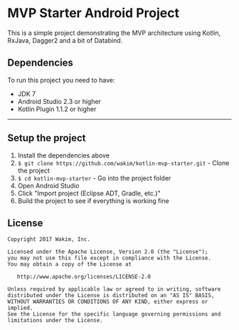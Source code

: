 # MVP Starter Android Project

This is a simple project demonstrating the MVP architecture using Kotlin, RxJava, Dagger2 and a bit of Databind.

## Dependencies

To run this project you need to have:

 - JDK 7
 - Android Studio 2.3 or higher
 - Kotlin Plugin 1.1.2 or higher

---

## Setup the project

1. Install the dependencies above
2. `$ git clone https://github.com/wakim/kotlin-mvp-starter.git` - Clone the project
3. `$ cd kotlin-mvp-starter` - Go into the project folder
4. Open Android Studio
5. Click "Import project (Eclipse ADT, Gradle, etc.)"
6. Build the project to see if everything is working fine

License
--------

    Copyright 2017 Wakim, Inc.

    Licensed under the Apache License, Version 2.0 (the "License");
    you may not use this file except in compliance with the License.
    You may obtain a copy of the License at

       http://www.apache.org/licenses/LICENSE-2.0

    Unless required by applicable law or agreed to in writing, software
    distributed under the License is distributed on an "AS IS" BASIS,
    WITHOUT WARRANTIES OR CONDITIONS OF ANY KIND, either express or implied.
    See the License for the specific language governing permissions and
    limitations under the License.
